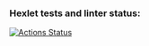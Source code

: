 ### Hexlet tests and linter status:
[![Actions Status](https://github.com/popovyas/qa-engineer-project-84/workflows/hexlet-check/badge.svg)](https://github.com/popovyas/qa-engineer-project-84/actions)